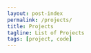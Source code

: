 ```yaml
---
layout: post-index
permalink: /projects/
title: Projects
tagline: List of Projects
tags: [project, code]
---
```

